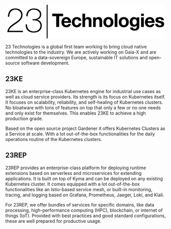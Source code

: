 <p align="center">
  <img src="https://raw.githubusercontent.com/23technologies/logos/main/23technologies.png" alt="23 Technologies" width="492" height="106" />
</p>

23 Technologies is a global first team working to bring cloud native technologies to the industry. We are actively working on Gaia-X and are committed to a data-sovereign Europe, sustainable IT solutions and open-source software development.

## 23KE

23KE is an enterprise-class Kubernetes engine for industrial use cases as well as cloud service providers. Its strength is its focus on Kubernetes itself. It focuses on scalability, reliability, and self-healing of Kubernetes clusters. No bloatware with tons of features on top that only a few or no one needs and only exist for themselves. This enables 23KE to achieve a high production grade.

Based on the open source project Gardener it offers Kubernetes Clusters as a Service at scale. With a lot out-of-the-box functionalities for the daily operations routine of the Kubernetes clusters.

## 23REP

23REP provides an enterprise-class platform for deploying runtime extensions based on serverless and microservices for extending applications. It is built on top of Kyma and can be deployed on any existing Kubernetes cluster. It comes equipped with a lot out-of-the-box functionalities like an Istio-based service mesh, or built-in monitoring, tracing, and logging based on Grafana, Prometheus, Jaeger, Loki, and Kiali.

For 23REP, we offer bundles of services for specific domains, like data processing, high-performance computing (HPC), blockchain, or internet of things (IoT). Provided with best practices and good standard configurations, these are well prepared for productive usage.
